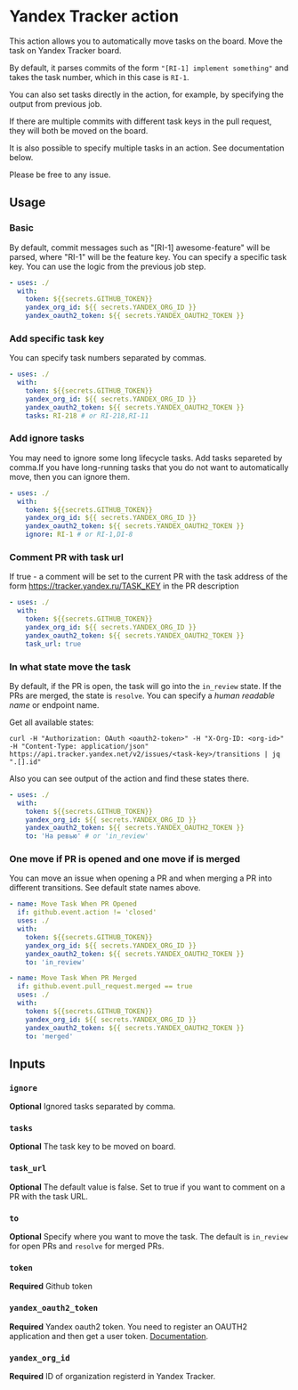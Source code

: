# Yandex Tracker action

This action allows you to automatically move tasks on the board. Move the task on Yandex Tracker board.

By default, it parses commits of the form `"[RI-1] implement something"` and takes the task number, which in this case is `RI-1`.

You can also set tasks directly in the action, for example, by specifying the output from previous job.

If there are multiple commits with different task keys in the pull request, they will both be moved on the board.

It is also possible to specify multiple tasks in an action. See documentation below.

Please be free to any issue.
## Usage

### Basic

By default, commit messages such as "[RI-1] awesome-feature" will be parsed, where "RI-1" will be the feature key. You can specify a specific task key. You can use the logic from the previous job step.

```yaml
- uses: ./
  with:
    token: ${{secrets.GITHUB_TOKEN}}
    yandex_org_id: ${{ secrets.YANDEX_ORG_ID }}
    yandex_oauth2_token: ${{ secrets.YANDEX_OAUTH2_TOKEN }}
```

 ### Add specific task key

You can specify task numbers separated by commas.

````yaml
- uses: ./
  with:
    token: ${{secrets.GITHUB_TOKEN}}
    yandex_org_id: ${{ secrets.YANDEX_ORG_ID }}
    yandex_oauth2_token: ${{ secrets.YANDEX_OAUTH2_TOKEN }}
    tasks: RI-218 # or RI-218,RI-11
````

### Add ignore tasks

You may need to ignore some long lifecycle tasks. Add tasks separeted by comma.If you have long-running tasks that you do not want to automatically move, then you can ignore them.

````yaml
- uses: ./
  with:
    token: ${{secrets.GITHUB_TOKEN}}
    yandex_org_id: ${{ secrets.YANDEX_ORG_ID }}
    yandex_oauth2_token: ${{ secrets.YANDEX_OAUTH2_TOKEN }}
    ignore: RI-1 # or RI-1,DI-8
````

### Comment PR with task url

If true - a comment will be set to the current PR with the task address of the form <https://tracker.yandex.ru/TASK_KEY> in the PR description

```yaml
- uses: ./
  with:
    token: ${{secrets.GITHUB_TOKEN}}
    yandex_org_id: ${{ secrets.YANDEX_ORG_ID }}
    yandex_oauth2_token: ${{ secrets.YANDEX_OAUTH2_TOKEN }}
    task_url: true
```

### In what state move the task

By default, if the PR is open, the task will go into the `in_review` state. If the PRs are merged, the state is `resolve`. You can specify a *human readable name* or endpoint name.

Get all available states:

```shell
curl -H "Authorization: OAuth <oauth2-token>" -H "X-Org-ID: <org-id>" -H "Content-Type: application/json" https://api.tracker.yandex.net/v2/issues/<task-key>/transitions | jq ".[].id"
```

Also you can see output of the action and find these states there.

```yaml
- uses: ./
  with:
    token: ${{secrets.GITHUB_TOKEN}}
    yandex_org_id: ${{ secrets.YANDEX_ORG_ID }}
    yandex_oauth2_token: ${{ secrets.YANDEX_OAUTH2_TOKEN }}
    to: 'На ревью' # or 'in_review'
```

### One move if PR is opened and one move if is merged

You can move an issue when opening a PR and when merging a PR into different transitions. See default state names above.

```yaml
- name: Move Task When PR Opened
  if: github.event.action != 'closed'
  uses: ./
  with:
    token: ${{secrets.GITHUB_TOKEN}}
    yandex_org_id: ${{ secrets.YANDEX_ORG_ID }}
    yandex_oauth2_token: ${{ secrets.YANDEX_OAUTH2_TOKEN }}
    to: 'in_review'

- name: Move Task When PR Merged
  if: github.event.pull_request.merged == true
  uses: ./
  with:
    token: ${{secrets.GITHUB_TOKEN}}
    yandex_org_id: ${{ secrets.YANDEX_ORG_ID }}
    yandex_oauth2_token: ${{ secrets.YANDEX_OAUTH2_TOKEN }}
    to: 'merged'
```
## Inputs

### `ignore`

**Optional** Ignored tasks separated by comma.

### `tasks`

**Optional** The task key to be moved on board.

### `task_url`

**Optional** The default value is false. Set to true if you want to comment on a PR with the task URL.

### `to`

**Optional** Specify where you want to move the task. The default is `in_review` for open PRs and `resolve` for merged PRs.

### `token`

**Required** Github token

### `yandex_oauth2_token`

**Required** Yandex oauth2 token. You need to register an OAUTH2 application and then get a user token. [Documentation](https://yandex.ru/dev/id/doc/dg/oauth/concepts/about.html).

### `yandex_org_id`

**Required** ID of organization registerd in Yandex Tracker.

